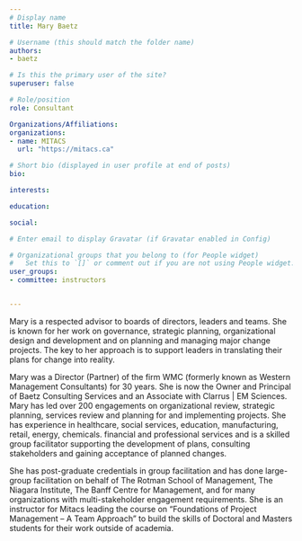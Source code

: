 ```yaml
---
# Display name
title: Mary Baetz

# Username (this should match the folder name)
authors:
- baetz

# Is this the primary user of the site?
superuser: false

# Role/position
role: Consultant

Organizations/Affiliations:
organizations:
- name: MITACS
  url: "https://mitacs.ca"

# Short bio (displayed in user profile at end of posts)
bio: 

interests:

education:

social:

# Enter email to display Gravatar (if Gravatar enabled in Config)

# Organizational groups that you belong to (for People widget)
#   Set this to `[]` or comment out if you are not using People widget.
user_groups:
- committee: instructors


---
```

Mary is a respected advisor to boards of directors, leaders and teams. She is
known for her work on governance, strategic planning, organizational design and
development and on planning and managing major change projects. The key to her
approach is to support leaders in translating their plans for change into
reality.

Mary was a Director (Partner) of the firm WMC (formerly known as Western
Management Consultants) for 30 years. She is now the Owner and Principal of
Baetz Consulting Services and an Associate with Clarrus | EM Sciences.  Mary has
led over 200 engagements on organizational review, strategic planning, services
review and planning for and implementing projects. She has experience in
healthcare, social services, education, manufacturing, retail, energy,
chemicals. financial and professional services and is a skilled group
facilitator supporting the development of plans, consulting stakeholders and
gaining acceptance of planned changes.

She has post-graduate credentials in group facilitation and has done large-group
facilitation on behalf of The Rotman School of Management, The Niagara
Institute, The Banff Centre for Management, and for many organizations with
multi-stakeholder engagement requirements. She is an instructor for Mitacs
leading the course on “Foundations of Project Management – A Team Approach” to
build the skills of Doctoral and Masters students for their work outside of
academia.
